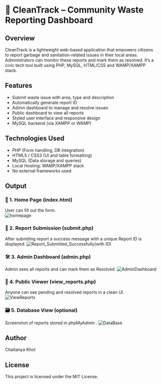 # 🧹 CleanTrack – Community Waste Reporting Dashboard

## Overview
CleanTrack is a lightweight web-based application that empowers citizens to report garbage and sanitation-related issues in their local areas.  
Administrators can monitor these reports and mark them as resolved. It’s a civic tech tool built using PHP, MySQL, HTML/CSS and WAMP/XAMPP stack.

## Features
- Submit waste issue with area, type and description
- Automatically generate report ID
- Admin dashboard to manage and resolve issues
- Public dashboard to view all reports
- Styled user interface and responsive design
- MySQL backend (via XAMPP or WAMP)

## Technologies Used
- PHP (Form handling, DB integration)
- HTML5 / CSS3 (UI and table formatting)
- MySQL (Data storage and queries)
- Local Hosting: WAMP/XAMPP stack
- No external frameworks used


## Output

### 📝 1. Home Page (index.html)
User can fill out the form.  
![homepage](https://github.com/user-attachments/assets/911496e2-fb91-4c8e-94f1-dd1742752e10)

### 📝 2. Report Submission (submit.php)
After submiting report a success message with a unique Report ID is displayed.
![Report_Submitted_Successfully(with ID)](https://github.com/user-attachments/assets/8e80d639-a3e0-4abd-bcac-6ab70bdae90f)

### 🛠️ 3. Admin Dashboard (admin.php)
Admin sees all reports and can mark them as Resolved.
![AdminDashboard](https://github.com/user-attachments/assets/68110263-f59a-46b5-b00b-be15064a9976)

### 📢 4. Public Viewer (view_reports.php)
Anyone can see pending and resolved reports in a clean UI.  
![ViewReports](https://github.com/user-attachments/assets/94d1086e-ab53-400d-8989-0b113bfc36e3)

### 🗃️ 5. Database View (optional)
Screenshot of reports stored in phpMyAdmin .
![DataBase](https://github.com/user-attachments/assets/cb27af13-b636-436d-b080-8bafcfe3a2cf)

## Author
Chaitanya Khot

## License
This project is licensed under the MIT License.
